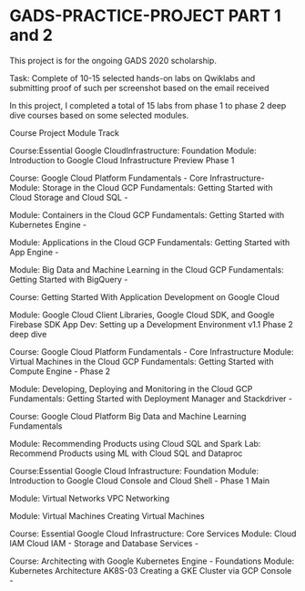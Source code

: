 # GADS-PRACTICE-PROJECT PART 1 and 2
This project is for the ongoing GADS 2020 scholarship.

Task: Complete of 10-15 selected hands-on labs on Qwiklabs and submitting proof of such per screenshot based on the email received

In this project,  I completed a total of 15 labs from phase 1 to phase 2 deep dive courses based on some selected modules.

Course
Project Module
Track


Course:Essential Google CloudInfrastructure: Foundation
Module: Introduction to Google Cloud
Infrastructure Preview
Phase 1


Course: Google Cloud Platform Fundamentals - Core Infrastructure- 
Module: Storage in the Cloud
GCP Fundamentals: Getting Started with Cloud Storage and Cloud SQL - 

Module: Containers in the Cloud
GCP Fundamentals: Getting Started with Kubernetes Engine - 

Module: Applications in the Cloud
GCP Fundamentals: Getting Started with App Engine - 

Module: Big Data and Machine Learning in the Cloud
GCP Fundamentals: Getting Started with BigQuery - 


Course: Getting Started With Application Development on Google Cloud

Module: Google Cloud Client Libraries, Google Cloud SDK, and Google Firebase SDK
App Dev: Setting up a Development Environment v1.1
Phase 2 deep dive

Course: Google Cloud Platform Fundamentals - Core Infrastructure
Module: Virtual Machines in the Cloud
GCP Fundamentals: Getting Started with Compute Engine - 
Phase 2

Module: Developing, Deploying and Monitoring in the Cloud
GCP Fundamentals: Getting Started with Deployment Manager and Stackdriver - 


Course: Google Cloud Platform Big Data and Machine Learning Fundamentals


Module: Recommending Products using Cloud SQL and Spark
Lab: Recommend Products using ML with Cloud SQL and Dataproc


Course:Essential Google Cloud Infrastructure: Foundation
Module: Introduction to Google Cloud
Console and Cloud Shell - 
Phase 1 Main


Module: Virtual Networks
VPC Networking


Module: Virtual Machines
Creating Virtual Machines


Course: Essential Google Cloud Infrastructure: Core Services
Module: Cloud IAM
Cloud IAM - 
Storage and Database Services - 


Course: Architecting with Google Kubernetes Engine - Foundations
Module: Kubernetes Architecture
AK8S-03 Creating a GKE Cluster via GCP Console - 


